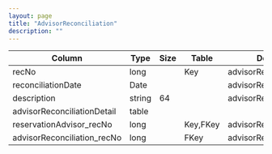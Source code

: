 ```yaml
---
layout: page
title: "AdvisorReconciliation"
description: ""
---
```




| Column | Type | Size | Table | Description |
| ------ | ---- | ---- | ----- | ----------- |
| recNo | long |  | Key | advisorReconciliation | 
| reconciliationDate | Date |  |  | advisorReconciliation | 
| description | string | 64 |  | advisorReconciliation | 
| advisorReconciliationDetail  | table |  |  |  | 
| reservationAdvisor_recNo | long |  | Key,FKey | advisorReconciliationDetail | 
| advisorReconciliation_recNo | long |  | FKey | advisorReconciliationDetail | 


